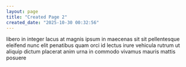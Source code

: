 ```yaml
---
layout: page
title: "Created Page 2"
created_date: "2025-10-30 00:32:56"
---
```


libero in integer lacus at magnis ipsum in maecenas sit sit pellentesque eleifend nunc elit penatibus quam orci id lectus irure vehicula rutrum ut aliquip dictum placerat anim urna in commodo vivamus mauris mattis posuere 

